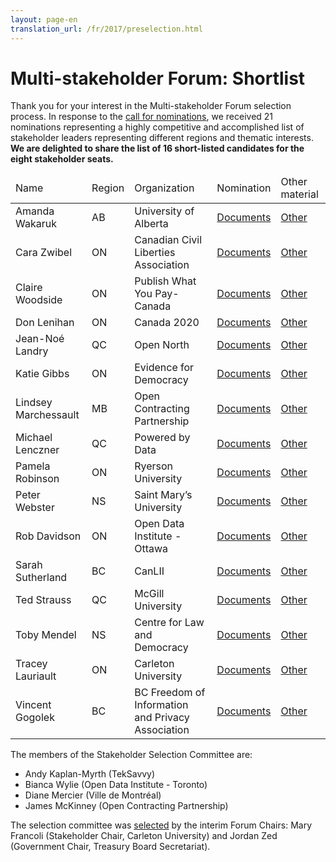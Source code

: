 ```yaml
---
layout: page-en
translation_url: /fr/2017/preselection.html
---
```

# Multi-stakeholder Forum: Shortlist

Thank you for your interest in the Multi-stakeholder Forum selection process. In response to the [call for nominations](http://www.opengovdialogue.ca/en/apply-multistakeholder-forum.html), we received 21 nominations representing a highly competitive and accomplished list of stakeholder leaders representing different regions and thematic interests. **We are delighted to share the list of 16 short-listed candidates for the eight stakeholder seats.**

<table class="table table-striped">
  <thead>
    <tr>
      <td>Name</td>
      <td>Region</td>
      <td>Organization</td>
      <td>Nomination</td>
      <td>Other material</td>
    </tr>
  </thead>
  <tbody>
    <tr>
      <td>Amanda Wakaruk</td>
      <td>AB</td>
      <td>University of Alberta</td>
      <td><a href="/files/2017/nominations/amanda-wakaruk.pdf">Documents</a></td>
      <td><a href="/files/2017/materials/amanda-wakaruk.pdf">Other</a></td>
    </tr>
    <tr>
      <td>Cara Zwibel</td>
      <td>ON</td>
      <td>Canadian Civil Liberties Association</td>
      <td><a href="/files/2017/nominations/cara-zwibel.pdf">Documents</a></td>
      <td><a href="/files/2017/materials/cara-zwibel.pdf">Other</a></td>
    </tr>
    <tr>
      <td>Claire Woodside</td>
      <td>ON</td>
      <td>Publish What You Pay-Canada</td>
      <td><a href="/files/2017/nominations/claire-woodside.pdf">Documents</a></td>
      <td><a href="/files/2017/materials/claire-woodside.pdf">Other</a></td>
    </tr>
    <tr>
      <td>Don Lenihan</td>
      <td>ON</td>
      <td>Canada 2020</td>
      <td><a href="/files/2017/nominations/don-lenihan.pdf">Documents</a></td>
      <td><a href="/files/2017/materials/don-lenihan.pdf">Other</a></td>
    </tr>
    <tr>
      <td>Jean-Noé Landry</td>
      <td>QC</td>
      <td>Open North</td>
      <td><a href="/files/2017/nominations/jean-noe-landry.pdf">Documents</a></td>
      <td><a href="/files/2017/materials/jean-noe-landry.pdf">Other</a></td>
    </tr>
    <tr>
      <td>Katie Gibbs</td>
      <td>ON</td>
      <td>Evidence for Democracy</td>
      <td><a href="/files/2017/nominations/katie-gibbs.pdf">Documents</a></td>
      <td><a href="/files/2017/materials/katie-gibbs.pdf">Other</a></td>
    </tr>
    <tr>
      <td>Lindsey Marchessault</td>
      <td>MB</td>
      <td>Open Contracting Partnership</td>
      <td><a href="/files/2017/nominations/lindsey-marchessault.pdf">Documents</a></td>
      <td><a href="/files/2017/materials/lindsey-marchessault.pdf">Other</a></td>
    </tr>
    <tr>
      <td>Michael Lenczner</td>
      <td>QC</td>
      <td>Powered by Data</td>
      <td><a href="/files/2017/nominations/michael-lenczner.pdf">Documents</a></td>
      <td><a href="/files/2017/materials/michael-lenczner.pdf">Other</a></td>
    </tr>
    <tr>
      <td>Pamela Robinson</td>
      <td>ON</td>
      <td>Ryerson University</td>
      <td><a href="/files/2017/nominations/pamela-robinson.pdf">Documents</a></td>
      <td><a href="/files/2017/materials/pamela-robinson.pdf">Other</a></td>
    </tr>
    <tr>
      <td>Peter Webster</td>
      <td>NS</td>
      <td>Saint Mary’s University</td>
      <td><a href="/files/2017/nominations/peter-webster.pdf">Documents</a></td>
      <td><a href="/files/2017/materials/peter-webster.pdf">Other</a></td>
    </tr>
    <tr>
      <td>Rob Davidson</td>
      <td>ON</td>
      <td>Open Data Institute - Ottawa</td>
      <td><a href="/files/2017/nominations/rob-davidson.pdf">Documents</a></td>
      <td><a href="/files/2017/materials/rob-davidson.pdf">Other</a></td>
    </tr>
    <tr>
      <td>Sarah Sutherland</td>
      <td>BC</td>
      <td>CanLII</td>
      <td><a href="/files/2017/nominations/sarah-sutherland.pdf">Documents</a></td>
      <td><a href="/files/2017/materials/sarah-sutherland.pdf">Other</a></td>
    </tr>
    <tr>
      <td>Ted Strauss</td>
      <td>QC</td>
      <td>McGill University</td>
      <td><a href="/files/2017/nominations/ted-strauss.pdf">Documents</a></td>
      <td><a href="/files/2017/materials/ted-strauss.pdf">Other</a></td>
    </tr>
    <tr>
      <td>Toby Mendel</td>
      <td>NS</td>
      <td>Centre for Law and Democracy</td>
      <td><a href="/files/2017/nominations/toby-mendel.pdf">Documents</a></td>
      <td><a href="/files/2017/materials/toby-mendel.pdf">Other</a></td>
    </tr>
    <tr>
      <td>Tracey Lauriault</td>
      <td>ON</td>
      <td>Carleton University</td>
      <td><a href="/files/2017/nominations/tracey-lauriault.pdf">Documents</a></td>
      <td><a href="/files/2017/materials/tracey-lauriault.pdf">Other</a></td>
    </tr>
    <tr>
      <td>Vincent Gogolek</td>
      <td>BC</td>
      <td>BC Freedom of Information and Privacy Association</td>
      <td><a href="/files/2017/nominations/vincent-gogolek.pdf">Documents</a></td>
      <td><a href="/files/2017/materials/vincent-gogolek.pdf">Other</a></td>
    </tr>
  </tbody>
</table>

The members of the Stakeholder Selection Committee are:

* Andy Kaplan-Myrth (TekSavvy)
* Bianca Wylie (Open Data Institute - Toronto)
* Diane Mercier (Ville de Montréal)
* James McKinney (Open Contracting Partnership)

The selection committee was [selected](http://www.opengovdialogue.ca/en/apply-selection-committee.html) by the interim Forum Chairs: Mary Francoli (Stakeholder Chair, Carleton University) and Jordan Zed (Government Chair, Treasury Board Secretariat).
